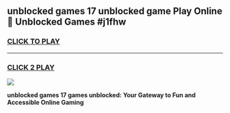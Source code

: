 
## unblocked games 17 unblocked game Play Online 👋 Unblocked Games #j1fhw
<h3>
<a href="https://premium.freeplayer.one?title=unblocked_games_17&ref=21F">CLICK TO PLAY</a></h3>
<hr>

<h3>
<a href="https://premium.freeplayer.one?title=unblocked_games_17&ref=21F">CLICK 2 PLAY</a>
  
</h3>

<a href="https://premium.freeplayer.one?title=unblocked_games_17&ref=21F/"><img src="https://clearcache.store/games.png"></a>


**unblocked games 17 games unblocked: Your Gateway to Fun and Accessible Online Gaming**
